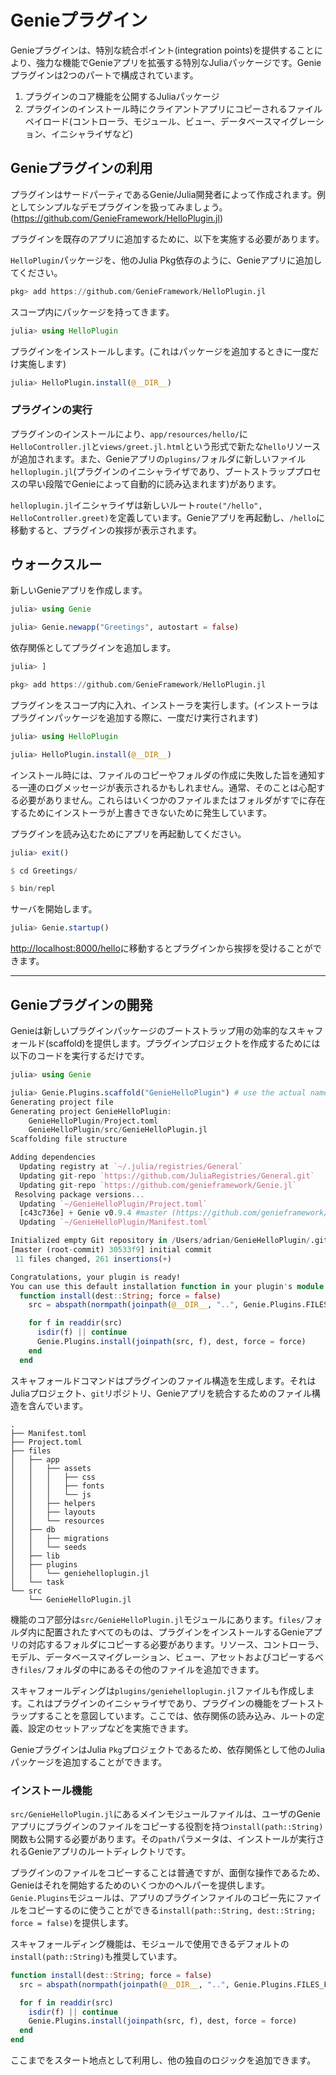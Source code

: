 # Genieプラグイン

Genieプラグインは、特別な統合ポイント(integration points)を提供することにより、強力な機能でGenieアプリを拡張する特別なJuliaパッケージです。Genieプラグインは2つのパートで構成されています。

1. プラグインのコア機能を公開するJuliaパッケージ
2. プラグインのインストール時にクライアントアプリにコピーされるファイルペイロード(コントローラ、モジュール、ビュー、データベースマイグレーション、イニシャライザなど)

## Genieプラグインの利用

プラグインはサードパーティであるGenie/Julia開発者によって作成されます。例としてシンプルなデモプラグインを扱ってみましょう。(<https://github.com/GenieFramework/HelloPlugin.jl>)

プラグインを既存のアプリに追加するために、以下を実施する必要があります。

`HelloPlugin`パッケージを、他のJulia Pkg依存のように、Genieアプリに追加してください。

```julia
pkg> add https://github.com/GenieFramework/HelloPlugin.jl
```

スコープ内にパッケージを持ってきます。
```julia
julia> using HelloPlugin
```

プラグインをインストールします。(これはパッケージを追加するときに一度だけ実施します)
```julia
julia> HelloPlugin.install(@__DIR__)
```

### プラグインの実行

プラグインのインストールにより、`app/resources/hello/`に`HelloController.jl`と`views/greet.jl.html`という形式で新たな`hello`リソースが追加されます。また、Genieアプリの`plugins/`フォルダに新しいファイル`helloplugin.jl`(プラグインのイニシャライザであり、ブートストラッププロセスの早い段階でGenieによって自動的に読み込まれます)があります。

`helloplugin.jl`イニシャライザは新しいルート`route("/hello", HelloController.greet)`を定義しています。Genieアプリを再起動し、`/hello`に移動すると、プラグインの挨拶が表示されます。

## ウォークスルー

新しいGenieアプリを作成します。

```julia
julia> using Genie

julia> Genie.newapp("Greetings", autostart = false)
```

依存関係としてプラグインを追加します。

```julia
julia> ]

pkg> add https://github.com/GenieFramework/HelloPlugin.jl
```

プラグインをスコープ内に入れ、インストーラを実行します。(インストーラはプラグインパッケージを追加する際に、一度だけ実行されます)

```julia
julia> using HelloPlugin

julia> HelloPlugin.install(@__DIR__)
```

インストール時には、ファイルのコピーやフォルダの作成に失敗した旨を通知する一連のログメッセージが表示されるかもしれません。通常、そのことは心配する必要がありません。これらはいくつかのファイルまたはフォルダがすでに存在するためにインストーラが上書きできないために発生しています。

プラグインを読み込むためにアプリを再起動してください。

```julia
julia> exit()

$ cd Greetings/

$ bin/repl
```

サーバを開始します。

```julia
julia> Genie.startup()
```

<http://localhost:8000/hello>に移動するとプラグインから挨拶を受けることができます。

---

## Genieプラグインの開発

Genieは新しいプラグインパッケージのブートストラップ用の効率的なスキャフォールド(scaffold)を提供します。プラグインプロジェクトを作成するためには以下のコードを実行するだけです。

```julia
julia> using Genie

julia> Genie.Plugins.scaffold("GenieHelloPlugin") # use the actual name of your plugin
Generating project file
Generating project GenieHelloPlugin:
    GenieHelloPlugin/Project.toml
    GenieHelloPlugin/src/GenieHelloPlugin.jl
Scaffolding file structure

Adding dependencies
  Updating registry at `~/.julia/registries/General`
  Updating git-repo `https://github.com/JuliaRegistries/General.git`
  Updating git-repo `https://github.com/genieframework/Genie.jl`
 Resolving package versions...
  Updating `~/GenieHelloPlugin/Project.toml`
  [c43c736e] + Genie v0.9.4 #master (https://github.com/genieframework/Genie.jl)
  Updating `~/GenieHelloPlugin/Manifest.toml`

Initialized empty Git repository in /Users/adrian/GenieHelloPlugin/.git/
[master (root-commit) 30533f9] initial commit
 11 files changed, 261 insertions(+)

Congratulations, your plugin is ready!
You can use this default installation function in your plugin's module:
  function install(dest::String; force = false)
    src = abspath(normpath(joinpath(@__DIR__, "..", Genie.Plugins.FILES_FOLDER)))

    for f in readdir(src)
      isdir(f) || continue
      Genie.Plugins.install(joinpath(src, f), dest, force = force)
    end
  end
```

スキャフォールドコマンドはプラグインのファイル構造を生成します。それはJuliaプロジェクト、`git`リポジトリ、Genieアプリを統合するためのファイル構造を含んでいます。

```
.
├── Manifest.toml
├── Project.toml
├── files
│   ├── app
│   │   ├── assets
│   │   │   ├── css
│   │   │   ├── fonts
│   │   │   └── js
│   │   ├── helpers
│   │   ├── layouts
│   │   └── resources
│   ├── db
│   │   ├── migrations
│   │   └── seeds
│   ├── lib
│   ├── plugins
│   │   └── geniehelloplugin.jl
│   └── task
└── src
    └── GenieHelloPlugin.jl
```

機能のコア部分は`src/GenieHelloPlugin.jl`モジュールにあります。`files/`フォルダ内に配置されたすべてのものは、プラグインをインストールするGenieアプリの対応するフォルダにコピーする必要があります。リソース、コントローラ、モデル、データベースマイグレーション、ビュー、アセットおよびコピーするべき`files/`フォルダの中にあるその他のファイルを追加できます。

スキャフォールディングは`plugins/geniehelloplugin.jl`ファイルも作成します。これはプラグインのイニシャライザであり、プラグインの機能をブートストラップすることを意図しています。ここでは、依存関係の読み込み、ルートの定義、設定のセットアップなどを実施できます。

GenieプラグインはJulia `Pkg`プロジェクトであるため、依存関係として他のJuliaパッケージを追加することができます。

### インストール機能

`src/GenieHelloPlugin.jl`にあるメインモジュールファイルは、ユーザのGenieアプリにプラグインのファイルをコピーする役割を持つ`install(path::String)`関数も公開する必要があります。その`path`パラメータは、インストールが実行されるGenieアプリのルートディレクトリです。

プラグインのファイルをコピーすることは普通ですが、面倒な操作であるため、Genieはそれを開始するためのいくつかのヘルパーを提供します。`Genie.Plugins`モジュールは、アプリのプラグインファイルのコピー先にファイルをコピーするのに使うことができる`install(path::String, dest::String; force = false)`を提供します。

スキャフォールディング機能は、モジュールで使用できるデフォルトの`install(path::String)`も推奨しています。

```julia
function install(dest::String; force = false)
  src = abspath(normpath(joinpath(@__DIR__, "..", Genie.Plugins.FILES_FOLDER)))

  for f in readdir(src)
    isdir(f) || continue
    Genie.Plugins.install(joinpath(src, f), dest, force = force)
  end
end
```

ここまでをスタート地点として利用し、他の独自のロジックを追加できます。